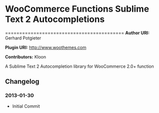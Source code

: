 # WooCommerce Functions Sublime Text 2 Autocompletions #
==========================================
**Author URI:** Gerhard Potgieter

**Plugin URI:** http://www.woothemes.com

**Contributors:** Kloon

A Sublime Text 2 Autocompletion library for WooCommerce 2.0+ function

## Changelog ##

### 2013-01-30 ###

* Initial Commit